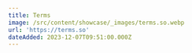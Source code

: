 ```yaml
---
title: Terms
image: /src/content/showcase/_images/terms.so.webp
url: 'https://terms.so'
dateAdded: 2023-12-07T09:51:00.000Z
---
```


